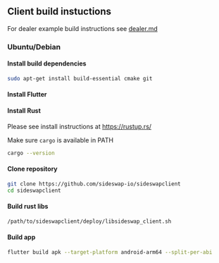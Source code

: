 ## Client build instuctions

For dealer example build instructions see [dealer.md](dealer.md)

### Ubuntu/Debian

#### Install build dependencies

```bash
sudo apt-get install build-essential cmake git
```

#### Install Flutter

#### Install Rust

Please see install instructions at https://rustup.rs/

Make sure `cargo` is available in PATH

```bash
cargo --version
```

#### Clone repository

```bash
git clone https://github.com/sideswap-io/sideswapclient
cd sideswapclient
```

#### Build rust libs

```bash
/path/to/sideswapclient/deploy/libsideswap_client.sh
```

#### Build app

```bash
flutter build apk --target-platform android-arm64 --split-per-abi
```
